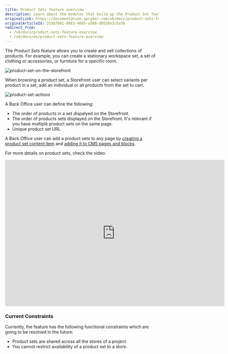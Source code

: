 ```yaml
---
title: Product Sets feature overview
description: Learn about the modules that build up the Product Set feature
originalLink: https://documentation.spryker.com/v6/docs/product-sets-feature-overview
originalArticleId: 253bf091-8863-46b5-a580-d9520e2c5a70
redirect_from:
  - /v6/docs/product-sets-feature-overview
  - /v6/docs/en/product-sets-feature-overview
---
```


The *Product Sets* feature allows you to create and sell collections of products. For example, you can create a stationary workspace set, a set of clothing or accessories, or furniture for a specific room. 

![product-set-on-the-storefront](https://spryker.s3.eu-central-1.amazonaws.com/docs/Features/Product+Management/Product+Sets/product-set-on-the-storefront.png)

When browsing a product set, a Storefront user can select variants per product in a set, add an individual or all products from the set to cart.

![product-set-actions](https://spryker.s3.eu-central-1.amazonaws.com/docs/Features/Product+Management/Product+Sets/product-set-actions.png)


A Back Office user can define the following:
* The order of products in a set dispalyed on the Storefront.
* The order of products sets displayed on the Storefront. It's relevant if you have multiple product sets on the same page. 
* Unique product set URL.

 
A Back Office user can add a product sets to any page by [creating a product set content item](/docs/scos/user/user-guides/page.version/back-office-user-guide/content/content-items/creating-content-items.html) and [adding it to CMS pages and blocks](/docs/scos/user/user-guides/page.version/back-office-user-guide/content/content-items/adding-content-items-to-cms-pages-and-blocks.html).


For more details on product sets, check the video:
<iframe src="https://spryker.wistia.com/medias/9co7uw35a9" title="Product Set" allowtransparency="true" frameborder="0" scrolling="no" class="wistia_embed" name="wistia_embed" allowfullscreen="0" mozallowfullscreen="0" webkitallowfullscreen="0" oallowfullscreen="0" msallowfullscreen="0" width="720" height="480"></iframe>



### Current Constraints
Currently, the feature has the following functional constraints which are going to be resolved in the future:

* Product sets are shared across all the stores of a project.
* You cannot restrict availability of a product set to a store.
